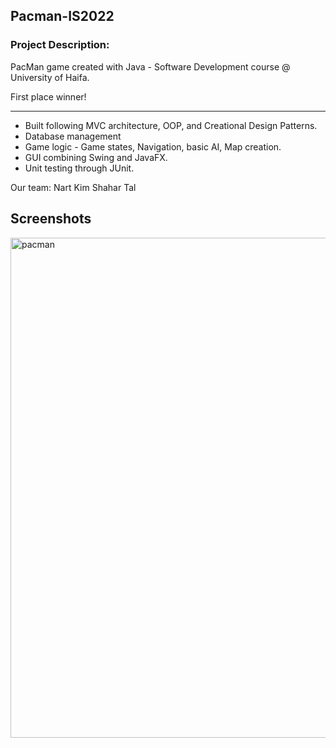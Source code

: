 ## Pacman-IS2022

### Project Description:
PacMan game created with Java - Software Development course @ University of Haifa.

First place winner!

---
* Built following MVC architecture, OOP, and Creational Design Patterns.
* Database management
* Game logic - Game states, Navigation, basic AI, Map creation.
* GUI combining Swing and JavaFX.
* Unit testing through JUnit.

Our team:
Nart
Kim
Shahar
Tal

## Screenshots
<img width="800" alt="pacman" src="https://github.com/user-attachments/assets/1f09db60-15a8-4c8a-a246-a76b1a56ac08">
